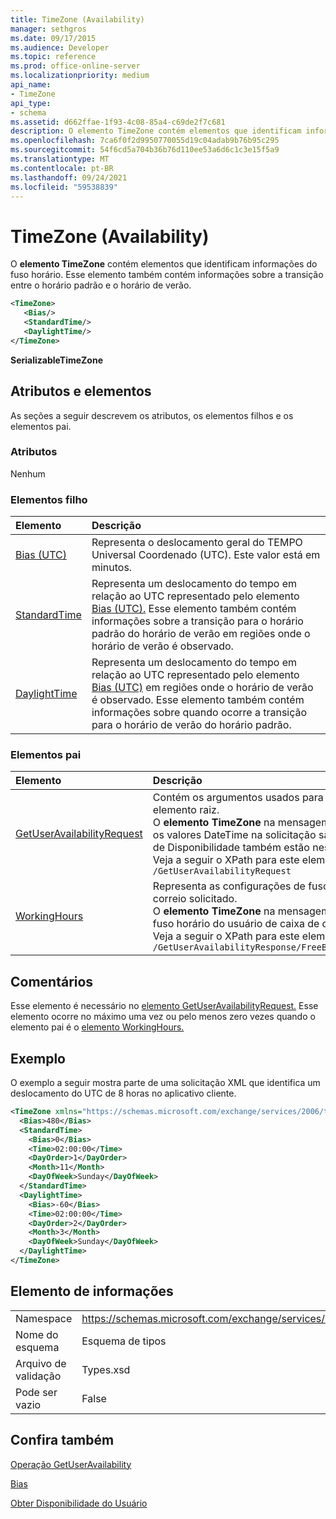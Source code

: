 ```yaml
---
title: TimeZone (Availability)
manager: sethgros
ms.date: 09/17/2015
ms.audience: Developer
ms.topic: reference
ms.prod: office-online-server
ms.localizationpriority: medium
api_name:
- TimeZone
api_type:
- schema
ms.assetid: d662ffae-1f93-4c08-85a4-c69de2f7c681
description: O elemento TimeZone contém elementos que identificam informações do fuso horário. Esse elemento também contém informações sobre a transição entre o horário padrão e o horário de verão.
ms.openlocfilehash: 7ca6f0f2d9950770055d19c04adab9b76b95c295
ms.sourcegitcommit: 54f6cd5a704b36b76d110ee53a6d6c1c3e15f5a9
ms.translationtype: MT
ms.contentlocale: pt-BR
ms.lasthandoff: 09/24/2021
ms.locfileid: "59538839"
---
```

# <a name="timezone-availability"></a>TimeZone (Availability)

O **elemento TimeZone** contém elementos que identificam informações do fuso horário. Esse elemento também contém informações sobre a transição entre o horário padrão e o horário de verão. 
  
```xml
<TimeZone>
   <Bias/>
   <StandardTime/>
   <DaylightTime/>
</TimeZone>
```

 **SerializableTimeZone**
## <a name="attributes-and-elements"></a>Atributos e elementos

As seções a seguir descrevem os atributos, os elementos filhos e os elementos pai.
  
### <a name="attributes"></a>Atributos

Nenhum
  
### <a name="child-elements"></a>Elementos filho

|**Elemento**|**Descrição**|
|:-----|:-----|
|[Bias (UTC)](bias-utc.md) <br/> |Representa o deslocamento geral do TEMPO Universal Coordenado (UTC). Este valor está em minutos.  <br/> |
|[StandardTime](standardtime.md) <br/> |Representa um deslocamento do tempo em relação ao UTC representado pelo elemento [Bias (UTC).](bias-utc.md) Esse elemento também contém informações sobre a transição para o horário padrão do horário de verão em regiões onde o horário de verão é observado.  <br/> |
|[DaylightTime](daylighttime.md) <br/> |Representa um deslocamento do tempo em relação ao UTC representado pelo elemento [Bias (UTC)](bias-utc.md) em regiões onde o horário de verão é observado. Esse elemento também contém informações sobre quando ocorre a transição para o horário de verão do horário padrão.  <br/> |
   
### <a name="parent-elements"></a>Elementos pai

|**Elemento**|**Descrição**|
|:-----|:-----|
|[GetUserAvailabilityRequest](getuseravailabilityrequest.md) <br/> |Contém os argumentos usados para obter informações de disponibilidade do usuário. Esse é um elemento raiz.  <br/> O **elemento TimeZone** na mensagem GetUserAvailabilityRequest representa o fuso horário no qual os valores DateTime na solicitação são especificados. Os valores DateTime retornados pelo serviço de Disponibilidade também estão nesse fuso horário.  <br/> Veja a seguir o XPath para este elemento:  <br/>  `/GetUserAvailabilityRequest` <br/> |
|[WorkingHours](workinghours-ex15websvcsotherref.md) <br/> |Representa as configurações de fuso horário e o horário de trabalho para o usuário de caixa de correio solicitado.  <br/> O **elemento TimeZone** na mensagem GetUserAvailabilityResponse representa as configurações de fuso horário do usuário de caixa de correio solicitado.  <br/> Veja a seguir o XPath para este elemento:  <br/>  `/GetUserAvailabilityResponse/FreeBusyResponseArray/FreeBusyResponse/FreeBusyView/WorkingHours` <br/> |
   
## <a name="remarks"></a>Comentários

Esse elemento é necessário no [elemento GetUserAvailabilityRequest.](getuseravailabilityrequest.md) Esse elemento ocorre no máximo uma vez ou pelo menos zero vezes quando o elemento pai é o [elemento WorkingHours.](workinghours-ex15websvcsotherref.md) 
  
## <a name="example"></a>Exemplo

O exemplo a seguir mostra parte de uma solicitação XML que identifica um deslocamento do UTC de 8 horas no aplicativo cliente.
  
```XML
<TimeZone xmlns="https://schemas.microsoft.com/exchange/services/2006/types">
  <Bias>480</Bias>
  <StandardTime>
    <Bias>0</Bias>
    <Time>02:00:00</Time>
    <DayOrder>1</DayOrder>
    <Month>11</Month>
    <DayOfWeek>Sunday</DayOfWeek>
  </StandardTime>
  <DaylightTime>
    <Bias>-60</Bias>
    <Time>02:00:00</Time>
    <DayOrder>2</DayOrder>
    <Month>3</Month>
    <DayOfWeek>Sunday</DayOfWeek>
  </DaylightTime>
</TimeZone>
```

## <a name="element-information"></a>Elemento de informações

|||
|:-----|:-----|
|Namespace  <br/> |https://schemas.microsoft.com/exchange/services/2006/types  <br/> |
|Nome do esquema  <br/> |Esquema de tipos  <br/> |
|Arquivo de validação  <br/> |Types.xsd  <br/> |
|Pode ser vazio  <br/> |False  <br/> |
   
## <a name="see-also"></a>Confira também



[Operação GetUserAvailability](getuseravailability-operation.md)
  
[Bias](bias.md)


[Obter Disponibilidade do Usuário](https://msdn.microsoft.com/library/d4133fcb-9b0f-4e6b-aadf-a389da83516a%28Office.15%29.aspx)


